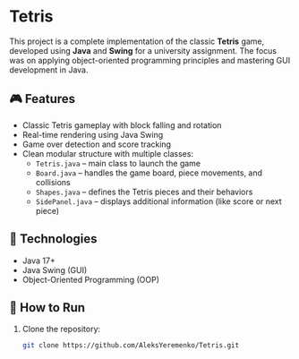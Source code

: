 # Tetris

This project is a complete implementation of the classic **Tetris** game, developed using **Java** and **Swing** for a university assignment. The focus was on applying object-oriented programming principles and mastering GUI development in Java.

## 🎮 Features

- Classic Tetris gameplay with block falling and rotation  
- Real-time rendering using Java Swing  
- Game over detection and score tracking  
- Clean modular structure with multiple classes:
  - `Tetris.java` – main class to launch the game
  - `Board.java` – handles the game board, piece movements, and collisions
  - `Shapes.java` – defines the Tetris pieces and their behaviors
  - `SidePanel.java` – displays additional information (like score or next piece)

## 🔧 Technologies

- Java 17+
- Java Swing (GUI)
- Object-Oriented Programming (OOP)

## 🚀 How to Run

1. Clone the repository:
   ```bash
   git clone https://github.com/AleksYeremenko/Tetris.git
